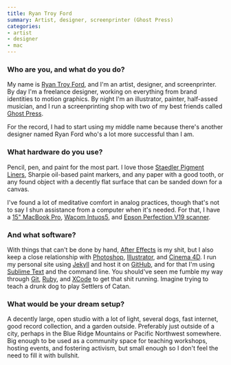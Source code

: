 ```yaml
---
title: Ryan Troy Ford
summary: Artist, designer, screenprinter (Ghost Press)
categories:
- artist
- designer
- mac
---
```


### Who are you, and what do you do?

My name is [Ryan Troy Ford](http://ryantroyford.com/ "Ryan's website."), and I'm an artist, designer, and screenprinter. By day I'm a freelance designer, working on everything from brand identities to motion graphics. By night I'm an illustrator, painter, half-assed musician, and I run a screenprinting shop with two of my best friends called [Ghost Press](http://www.ghostpress.co/ "A screenprinting shop in Chicago.").

For the record, I had to start using my middle name because there's another designer named Ryan Ford who's a lot more successful than I am. 

### What hardware do you use?

Pencil, pen, and paint for the most part. I love those [Staedler Pigment Liners][pigment-liner-308], Sharpie oil-based paint markers, and any paper with a good tooth, or any found object with a decently flat surface that can be sanded down for a canvas.

I've found a lot of meditative comfort in analog practices, though that's not to say I shun assistance from a computer when it's needed. For that, I have a [15" MacBook Pro][macbook-pro], [Wacom Intuos5][intuos], and [Epson Perfection V19 scanner][perfection-v19]. 

### And what software?

With things that can't be done by hand, [After Effects][after-effects] is my shit, but I also keep a close relationship with [Photoshop][], [Illustrator][], and [Cinema 4D][cinema-4d]. I run my personal site using [Jekyll][] and host it on [GitHub][], and for that I'm using [Sublime Text][sublime-text] and the command line. You should've seen me fumble my way through [Git][], [Ruby][], and [XCode][] to get that shit running. Imagine trying to teach a drunk dog to play Settlers of Catan. 

### What would be your dream setup?

A decently large, open studio with a lot of light, several dogs, fast internet, good record collection, and a garden outside. Preferably just outside of a city, perhaps in the Blue Ridge Mountains or Pacific Northwest somewhere. Big enough to be used as a community space for teaching workshops, hosting events, and fostering activism, but small enough so I don't feel the need to fill it with bullshit.

[intuos]: https://www.wacom.com/en-us/products/pen-tablets/intuos "A pen tablet."
[macbook-pro]: https://www.apple.com/macbook-pro/ "A laptop."
[perfection-v19]: http://www.epson.com/cgi-bin/Store/jsp/Product.do?sku=B11B231201 "A scanner."
[pigment-liner-308]: https://www.staedtler.com/en/products/ink-writing-instruments/fineliners/pigment-liner-308-fineliner/ "A pen."
[after-effects]: https://www.adobe.com/products/aftereffects.html "Motion graphics and video editing software."
[cinema-4d]: https://www.maxon.net/en/products/cinema-4d-prime/who-should-use-it.html "3D rendering software."
[git]: https://git-scm.com/ "A version control system."
[github]: https://github.com/ "A Git code repository service."
[illustrator]: https://www.adobe.com/products/illustrator.html "A vector graphics editor."
[jekyll]: https://jekyllrb.com/ "A static site generator."
[photoshop]: https://www.adobe.com/products/photoshop.html "A bitmap image editor."
[ruby]: https://www.ruby-lang.org/en/ "An interpreted scripting language."
[sublime-text]: http://www.sublimetext.com/ "A coder's text editor."
[xcode]: https://en.wikipedia.org/wiki/Xcode "An IDE for Mac developers."
